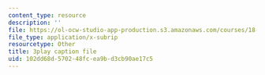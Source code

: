 ```yaml
---
content_type: resource
description: ''
file: https://ol-ocw-studio-app-production.s3.amazonaws.com/courses/18-01sc-single-variable-calculus-fall-2010/102dd68d570248fcea9bd3cb90ae17c5_21789.srt
file_type: application/x-subrip
resourcetype: Other
title: 3play caption file
uid: 102dd68d-5702-48fc-ea9b-d3cb90ae17c5
---
```

